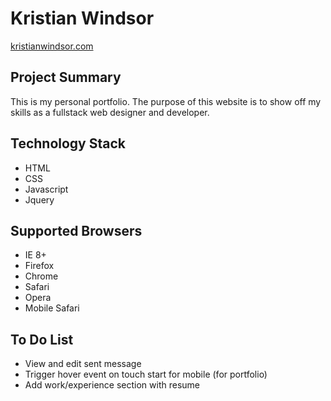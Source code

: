 # Kristian Windsor

[kristianwindsor.com](http://kristianwindsor.com/)

## Project Summary

This is my personal portfolio. The purpose of this website is to show off my skills as a fullstack web designer and developer.

## Technology Stack

* HTML
* CSS
* Javascript
* Jquery

## Supported Browsers

* IE 8+
* Firefox
* Chrome
* Safari
* Opera
* Mobile Safari

## To Do List

* View and edit sent message
* Trigger hover event on touch start for mobile (for portfolio)
* Add work/experience section with resume